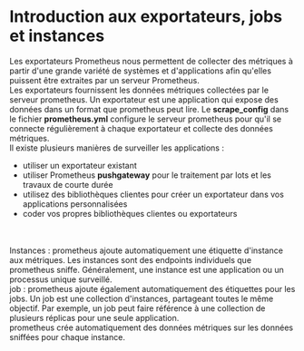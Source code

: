# Introduction aux exportateurs, jobs et instances

Les exportateurs Prometheus nous permettent de collecter des métriques à partir d'une grande variété de systèmes et d'applications afin qu'elles puissent être extraites par un serveur Prometheus.
<br>
Les exportateurs fournissent les données métriques collectées par le serveur prometheus. Un exportateur est une application qui expose des données dans un format que prometheus peut lire. Le **scrape_config** dans le fichier **prometheus.yml** configure le serveur prometheus pour qu'il se connecte régulièrement à chaque exportateur et collecte des données métriques.
<br>
Il existe plusieurs manières de surveiller les applications :
- utiliser un exportateur existant
- utiliser Prometheus **pushgateway** pour le traitement par lots et les travaux de courte durée
- utilisez des bibliothèques clientes pour créer un exportateur dans vos applications personnalisées
- coder vos propres bibliothèques clientes ou exportateurs
<br>
<br>
Instances : prometheus ajoute automatiquement une étiquette d'instance aux métriques. Les instances sont des endpoints individuels que prometheus sniffe. Généralement, une instance est une application ou un processus unique surveillé.
<br>
job : prometheus ajoute également automatiquement des étiquettes pour les jobs. Un job est une collection d'instances, partageant toutes le même objectif. Par exemple, un job peut faire référence à une collection de plusieurs réplicas pour une seule application.
<br>
prometheus crée automatiquement des données métriques sur les données sniffées pour chaque instance.